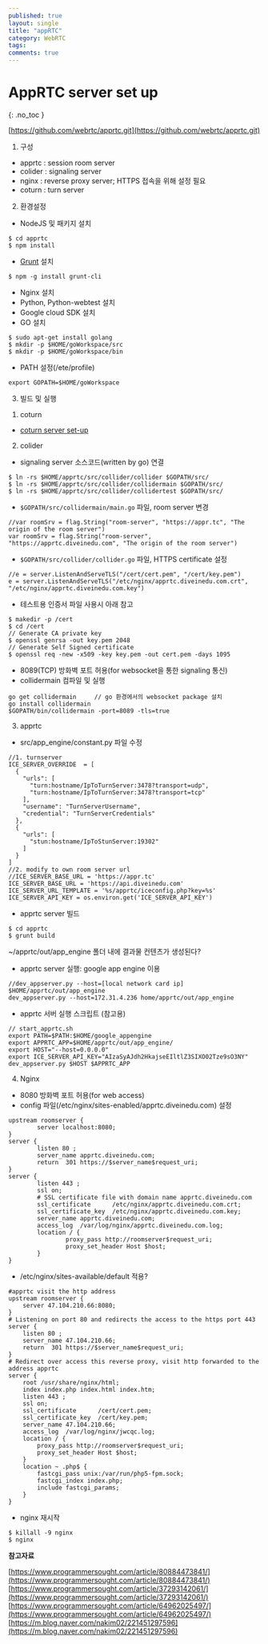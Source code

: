 ```yaml
---
published: true
layout: single
title: "appRTC"
category: WebRTC
tags:
comments: true
---
```


# AppRTC server set up
{: .no_toc }

[https://github.com/webrtc/apprtc.git](https://github.com/webrtc/apprtc.git)

1. 구성
- apprtc : session room server
- colider : signaling server
- nginx : reverse proxy server; HTTPS 접속을 위해 설정 필요
- coturn : turn server

2. 환경설정
- NodeJS 및 패키지 설치
```
$ cd apprtc
$ npm install
```
- [Grunt](https://helloHaneul.github.io/docs/nodejs/grunt) 설치
```
$ npm -g install grunt-cli
```
- Nginx 설치
- Python, Python-webtest 설치
- Google cloud SDK 설치
- GO 설치
```
$ sudo apt-get install golang
$ mkdir -p $HOME/goWorkspace/src
$ mkdir -p $HOME/goWorkspace/bin
```
- PATH 설정(/ete/profile)
```
export GOPATH=$HOME/goWorkspace
```

3. 빌드 및 실행

1) coturn
- [coturn server set-up](https://helloHaneul.github.io/docs/webrtc/coturn)

2) colider
- signaling server 소스코드(written by go) 연결
```
$ ln -rs $HOME/apprtc/src/collider/collider $GOPATH/src/
$ ln -rs $HOME/apprtc/src/collider/collidermain $GOPATH/src/
$ ln -rs $HOME/apprtc/src/collider/collidertest $GOPATH/src/
```
- `$GOPATH/src/collidermain/main.go` 파일, room server 변경
```
//var roomSrv = flag.String("room-server", "https://appr.tc", "The origin of the room server")
var roomSrv = flag.String("room-server", "https://apprtc.diveinedu.com", "The origin of the room server")
```
- `$GOPATH/src/collider/collider.go` 파일, HTTPS certificate 설정
```
//e = server.ListenAndServeTLS("/cert/cert.pem", "/cert/key.pem")
e = server.ListenAndServeTLS("/etc/nginx/apprtc.diveinedu.com.crt", "/etc/nginx/apprtc.diveinedu.com.key")
```
- 테스트용 인증서 파일 사용시 아래 참고
```
$ makedir -p /cert
$ cd /cert
// Generate CA private key
$ openssl genrsa -out key.pem 2048
// Generate Self Signed certificate
$ openssl req -new -x509 -key key.pem -out cert.pem -days 1095
```
- 8089(TCP) 방화벽 포트 허용(for websocket을 통한 signaling 통신)
- collidermain 컴파일 및 실행
```
go get collidermain     // go 환경에서의 websocket package 설치
go install collidermain
$GOPATH/bin/collidermain -port=8089 -tls=true
```

3) apprtc
- src/app_engine/constant.py 파일 수정
```
//1. turnserver
ICE_SERVER_OVERRIDE  = [
  {
    "urls": [
      "turn:hostname/IpToTurnServer:3478?transport=udp",
      "turn:hostname/IpToTurnServer:3478?transport=tcp"
    ],
    "username": "TurnServerUsername",
    "credential": "TurnServerCredentials"
  },
  {
    "urls": [
      "stun:hostname/IpToStunServer:19302"
    ]
  }
]
//2. modify to own room server url
//ICE_SERVER_BASE_URL = 'https://appr.tc'
ICE_SERVER_BASE_URL = 'https://api.diveinedu.com'
ICE_SERVER_URL_TEMPLATE = '%s/apprtc/iceconfig.php?key=%s'
ICE_SERVER_API_KEY = os.environ.get('ICE_SERVER_API_KEY')
```
- apprtc server 빌드
```
$ cd apprtc
$ grunt build
```
~/apprtc/out/app_engine 폴더 내에 결과물 컨텐츠가 생성된다?
- apprtc server 실행: google app engine 이용
```
//dev_appserver.py --host=[local network card ip] $HOME/apprtc/out/app_engine
dev_appserver.py --host=172.31.4.236 home/apprtc/out/app_engine
```
- apprtc 서버 실행 스크립트 (참고용)
```
// start_apprtc.sh
export PATH=$PATH:$HOME/google_appengine
export APPRTC_APP=$HOME/apprtc/out/app_engine/
export HOST="--host=0.0.0.0"
export ICE_SERVER_API_KEY="AIzaSyAJdh2HkajseEIltlZ3SIXO02Tze9sO3NY"
dev_appserver.py $HOST $APPRTC_APP
```

4) Nginx
- 8080 방화벽 포트 허용(for web access)
- config 파일(/etc/nginx/sites-enabled/apprtc.diveinedu.com) 설정
```
upstream roomserver {
        server localhost:8080;
}
server {
        listen 80 ;
        server_name apprtc.diveinedu.com;
        return  301 https://$server_name$request_uri;
}
server {
        listen 443 ;
        ssl on;
        # SSL certificate file with domain name apprtc.diveinedu.com
        ssl_certificate      /etc/nginx/apprtc.diveinedu.com.crt;
        ssl_certificate_key  /etc/nginx/apprtc.diveinedu.com.key;
        server_name apprtc.diveinedu.com;
        access_log  /var/log/nginx/apprtc.diveinedu.com.log;
        location / {
                proxy_pass http://roomserver$request_uri;
                proxy_set_header Host $host;
        }
}
```
- /etc/nginx/sites-available/default 적용?
```
#apprtc visit the http address
upstream roomserver {
    server 47.104.210.66:8080;
}
# Listening on port 80 and redirects the access to the https port 443
server {
    listen 80 ;
    server_name 47.104.210.66;
    return  301 https://$server_name$request_uri;
}
# Redirect over access this reverse proxy, visit http forwarded to the address apprtc
server {
    root /usr/share/nginx/html;
    index index.php index.html index.htm;
    listen 443 ;
    ssl on;
    ssl_certificate      /cert/cert.pem;
    ssl_certificate_key  /cert/key.pem;
    server_name 47.104.210.66;
    access_log  /var/log/nginx/jwcqc.log;
    location / {
        proxy_pass http://roomserver$request_uri;
        proxy_set_header Host $host;
    }
    location ~ .php$ {
        fastcgi_pass unix:/var/run/php5-fpm.sock;
        fastcgi_index index.php;
        include fastcgi_params;
    }
}
```
- nginx 재시작
```
$ killall -9 nginx
$ nginx
```

**참고자료**

[https://www.programmersought.com/article/80884473841/](https://www.programmersought.com/article/80884473841/)
[https://www.programmersought.com/article/37293142061/](https://www.programmersought.com/article/37293142061/)
[https://www.programmersought.com/article/64962025497/](https://www.programmersought.com/article/64962025497/)
[https://m.blog.naver.com/nakim02/221451297596](https://m.blog.naver.com/nakim02/221451297596)
